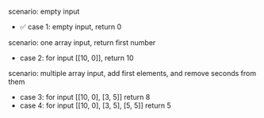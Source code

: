 scenario: empty input

- ✅ case 1: empty input, return 0

scenario: one array input, return first number

- case 2: for input [[10, 0]], return 10

scenario: multiple array input, add first elements, and remove seconds from them

- case 3: for input [[10, 0], [3, 5]] return 8
- case 4: for input [[10, 0], [3, 5], [5, 5]] return 5 